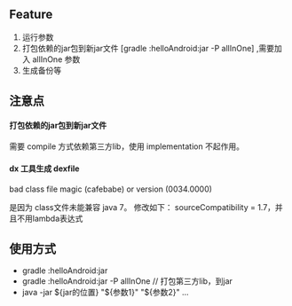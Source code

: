 ## Feature
1. 运行参数
2. 打包依赖的jar包到新jar文件 [gradle :helloAndroid:jar -P allInOne] ,需要加入 allInOne 参数
3. 生成备份等

## 注意点
#### 打包依赖的jar包到新jar文件
需要 compile 方式依赖第三方lib，使用 implementation 不起作用。
#### dx 工具生成 dexfile
bad class file magic (cafebabe) or version (0034.0000)

是因为 class文件未能兼容 java 7。 
修改如下： sourceCompatibility = 1.7，并且不用lambda表达式

## 使用方式
- gradle :helloAndroid:jar
- gradle :helloAndroid:jar -P allInOne   // 打包第三方lib，到jar
- java -jar ${jar的位置} "${参数1}" "${参数2}" ...

